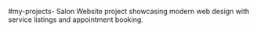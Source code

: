 #my-projects-
Salon Website project showcasing modern web design with service listings and appointment booking.
